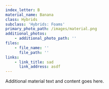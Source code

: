```yaml
---
index_letter: B
material_name: Banana
class: Hybrids
subclass: 'Hybrids: Foams'
primary_photo_path: /images/material.png
additional_photos:
    - additional_photo_path: ''
files:
    - file_name: ''
      file_path: ''
links:
    - link_title: sad
      link_address: asdf
---
```


Additional material text and content goes here.